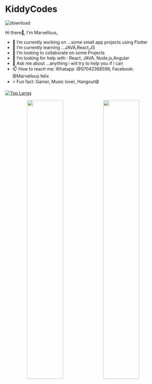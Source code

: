 # KiddyCodes
![download](https://user-images.githubusercontent.com/73255283/96790561-55278500-138a-11eb-8649-e7b496b786ac.jpg)


Hi there👋, I'm Marvellous,

- 🔭 I’m currently working on ...some small app projects using Flutter
- 🌱 I’m currently learning ...JAVA,React,JS
- 👯 I’m looking to collaborate on some Projects
- 🤔 I’m looking for help with : React, JAVA, Node.js,Angular
- 💬 Ask me about ...anything i will try to help you if i can
- 📫 How to reach me: Whatapp :@07042366596, Facebook: @Marvellous felix
- ⚡ Fun fact: Gamer, Music lover, Hangout😄

<a href="https://github.com/mohit01-beep/github-readme-stats"><img src="https://camo.githubusercontent.com/4cb35c3c68371dbe325ba131c1102bcebf1a336af3081a62bf8e12175a0a501e/68747470733a2f2f6769746875622d726561646d652d73746174732e76657263656c2e6170702f6170692f746f702d6c616e67732f3f757365726e616d653d6d6f68697430312d62656570266c61796f75743d636f6d70616374" alt="Top Langs" data-canonical-src="https://github-readme-stats.vercel.app/api/top-langs/?username=KiddyCodes;layout=compact" style="max-width:100%;"></a>
<p align="center">
  <img width="48%" src="https://github-readme-stats.vercel.app/api?username=KiddyCodes&show_icons=true&theme=tokyonight" />
  <img width="48%" src="https://github-readme-streak-stats.herokuapp.com/?user=KiddyCodes&theme=tokyonight" />
</p>
